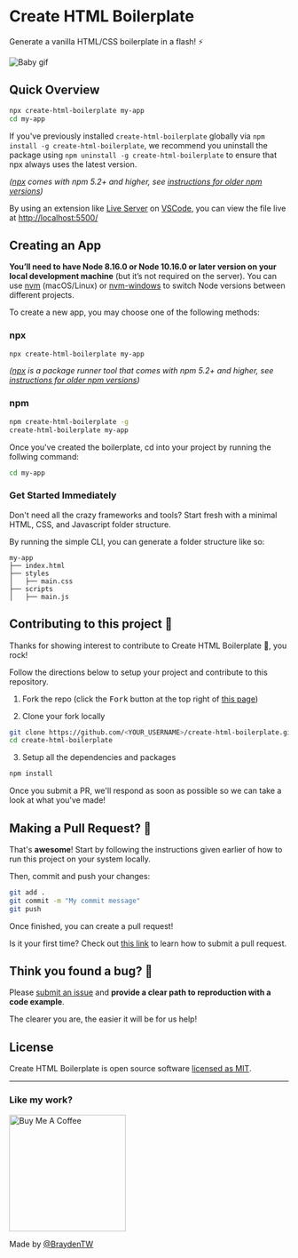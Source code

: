<!--![Banner](https://socialify.git.ci/braydentw/create-html-boilerplate/image?description=1&forks=1&issues=1&language=1&owner=1&pulls=1&stargazers=1&theme=Light)-->

# Create HTML Boilerplate

Generate a vanilla HTML/CSS boilerplate in a flash! ⚡

![Baby gif](https://media.giphy.com/media/MJGxL8fxrQBfq/giphy.gif)

## Quick Overview

```sh
npx create-html-boilerplate my-app
cd my-app
```

If you've previously installed `create-html-boilerplate` globally via `npm install -g create-html-boilerplate`, we recommend you uninstall the package using `npm uninstall -g create-html-boilerplate` to ensure that npx always uses the latest version.

_([npx](https://medium.com/@maybekatz/introducing-npx-an-npm-package-runner-55f7d4bd282b) comes with npm 5.2+ and higher, see [instructions for older npm versions](https://gist.github.com/gaearon/4064d3c23a77c74a3614c498a8bb1c5f))_

By using an extension like [Live Server](https://marketplace.visualstudio.com/items?itemName=ritwickdey.LiveServer) on [VSCode](https://code.visualstudio.com/), you can view the file live at [http://localhost:5500/](http://localhost:5500/)

## Creating an App

**You’ll need to have Node 8.16.0 or Node 10.16.0 or later version on your local development machine** (but it’s not required on the server). You can use [nvm](https://github.com/creationix/nvm#installation) (macOS/Linux) or [nvm-windows](https://github.com/coreybutler/nvm-windows#node-version-manager-nvm-for-windows) to switch Node versions between different projects.

To create a new app, you may choose one of the following methods:

### npx

```sh
npx create-html-boilerplate my-app
```

_([npx](https://medium.com/@maybekatz/introducing-npx-an-npm-package-runner-55f7d4bd282b) is a package runner tool that comes with npm 5.2+ and higher, see [instructions for older npm versions](https://gist.github.com/gaearon/4064d3c23a77c74a3614c498a8bb1c5f))_

### npm

```sh
npm create-html-boilerplate -g
create-html-boilerplate my-app
```

Once you've created the boilerplate, cd into your project by running the follwing command:

```sh
cd my-app
```

### Get Started Immediately

Don't need all the crazy frameworks and tools? Start fresh with a minimal HTML, CSS, and Javascript folder structure.

By running the simple CLI, you can generate a folder structure like so:

```
my-app
├── index.html
├── styles
│   ├── main.css
├── scripts
│   ├── main.js
```

## Contributing to this project 👊

Thanks for showing interest to contribute to Create HTML Boilerplate 💖, you rock!

Follow the directions below to setup your project and contribute to this repository.

1. Fork the repo (click the <kbd>Fork</kbd> button at the top right of [this page](https://github.com/braydentw/create-html-boilerplate))

2. Clone your fork locally

```sh
git clone https://github.com/<YOUR_USERNAME>/create-html-boilerplate.git
cd create-html-boilerplate
```

3. Setup all the dependencies and packages

```sh
npm install
```

Once you submit a PR, we'll respond as soon as possible so we can take a look at what you've made!

## Making a Pull Request? 🔁

That's **awesome**! Start by following the instructions given earlier of how to run this project on your system locally.

Then, commit and push your changes:

```bash
git add .
git commit -m "My commit message"
git push
```

Once finished, you can create a pull request!

Is it your first time? Check out [this link](https://docs.github.com/en/free-pro-team@latest/github/collaborating-with-issues-and-pull-requests/creating-a-pull-request-from-a-fork) to learn how to submit a pull request.

## Think you found a bug? 🐛

Please [submit an issue](https://github.com/braydentw/create-html-boilerplate/issues/new) and **provide a clear path to reproduction with a code example**.

The clearer you are, the easier it will be for us help!

## License

Create HTML Boilerplate is open source software [licensed as MIT](https://github.com/braydentw/create-html-boilerplate/blob/main/LICENSE).

---

### Like my work?

<a href="https://www.buymeacoffee.com/braydenw" target="_blank"><img src="https://cdn.buymeacoffee.com/buttons/v2/default-yellow.png" alt="Buy Me A Coffee" width="210" ></a>

Made by [@BraydenTW](https://github.com/braydentw)
